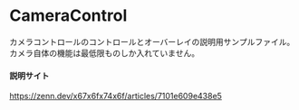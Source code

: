 # CameraControl

カメラコントロールのコントロールとオーバーレイの説明用サンプルファイル。<br>
カメラ自体の機能は最低限ものしか入れていません。

#### 説明サイト
https://zenn.dev/x67x6fx74x6f/articles/7101e609e438e5
